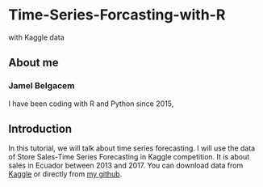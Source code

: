 # Time-Series-Forcasting-with-R
with Kaggle data

## About me
### Jamel Belgacem
I have been coding with R and Python since 2015,


## Introduction
In this tutorial, we will talk about time series forecasting.
I will use the data of Store Sales-Time Series Forecasting in Kaggle competition. It is about sales in Ecuador between 2013 and 2017. You can download data from [Kaggle](https://www.kaggle.com/competitions/store-sales-time-series-forecasting/overview) or directly from [my github](https://github.com/JamBelg/Time-Series-Forcasting-with-R).
